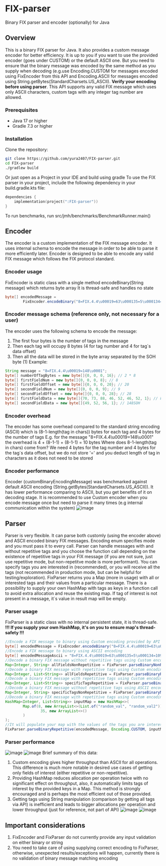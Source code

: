 # FIX-parser
Binary FIX parser and encoder (optionally) for Java
## Overview
This is a binary FIX parser for Java. It also provides a custom message encoder for better efficiency. It is up to you if you want to use the provided encoder (goes under CUSTOM) or the default ASCII one. But you need to ensure that the binary message was encoded by the same method as you supply when decoding (e.g.use Encoding.CUSTOM for messages encoded using FixEncoder from this API and Encoding.ASCII for messages encoded using String.getBytes(StandardCharsets.US_ASCII). **Verify your encoding before using parser**. This API supports any valid FIX message which uses only ASCII characters, custom tags with any integer tag number are allowed.
### Prerequisites
- Java 17 or higher
- Gradle 7.3 or higher
### Installation
Clone the repository:
```sh
git clone https://github.com/yura2407/FIX-parser.git
cd FIX-parser
./gradlew build
```
Or just open as a Project in your IDE and build using gradle
To use the FIX parser in your project, include the following dependency in your build.gradle.kts file:
```kotlin
dependencies {
    implementation(project(":FIX-parser"))
}
```
To run benchmarks, run src/jmh/benchmarks/BenchmarkRunner.main()
## Encoder
The encoder is a custom implementation of the FIX message encoder. 
It uses internal schema to encode the message in order to be able to parse it 
more efficiently later. Encoder is designed to be able to encode any valid FIX message
which follows the FIX protocol standard.
### Encoder usage
FixEncoder is static class with a single method encodeBinary(String message) which returns byte array
It is thread-safe and handles no state
```java
byte[] encodedMessage = 
        FixEncoder.encodeBinary("8=FIX.4.4\u00019=63\u000135=5\u000134=1091\u000149=TESTBUY1\u0001")
```
### Encoder message schema (reference only, not necessary for a user)
The encoder uses the following schema to encode the message:
1. The first four bytes is the number of tags in the message
2. Then each tag will occupy 8 bytes (4 for tag number and 4 for tag`s data offset)
3. Then all the data will be stored in the byte array separated by the SOH byte (1)
Example:
```java
String message = "8=FIX.4.4\u00019=148\u0001";
byte[] numberOfTagBytes = new byte[]{0, 0, 0, 16}; // 2 * 8
byte[] firstFieldNum = new byte[]{0, 0, 0, 8}; // 8
byte[] firstFieldOffset = new byte[]{0, 0, 0, 20}; // 20
byte[] secondFieldNum = new byte[]{0, 0, 0, 9}; // 9
byte[] secondFieldOffset = new byte[]{0, 0, 0, 28}; // 28
byte[] firstFieldData = new byte[]{70, 73, 88, 46, 52, 46, 52, 1}; // FIX.4.4SOH
byte[] secondFieldData = new byte[]{49, 52, 56, 1}; // 148SOH
```
### Encoder overhead
The encoder has some overhead compared to the standard string encoding (ASCII) which is
(8-1-length(tag in chars)) bytes for each tag and 4 bytes for the number of tags
E.g. for the message "8=FIX.4.4\u00019=148\u0001" the overhead is 4 + (8-1-1) + (8-1-1) = 10 bytes
Where does 8-1-length(tag in chars) come from?
We need 4 bytes for the tag number and 4 bytes for the tag`s data offset, but we do not
store '=' and you deduct length of tag in characters as it does not need to be stored
### Encoder performance
Encoder (customBinaryEncodingMessage) was benchmarked against default ASCII encoding (String.getBytes(StandardCharsets.US_ASCII)).
It has lower performance comparing to ASCII, but you get benefits of it on decoding stage. It is recommended to use Custom encoder when you encode message once but need to parse it many times (e.g internal communication within the system)
![image](https://github.com/user-attachments/assets/4e3a7134-0384-47d1-a4d6-43682eebaef5)
## Parser
Parser is very flexible. It can parse both customly (using the encoder above)
and ASCII encoded binary FIX messages. Encoding enum specifies mode and you must pass it to every call. Parser can handle messages with and without repetitive tags and you choose the function call depending on the existence of repetitive tags in your FIX message (if you are not sure, just use repetitive mode, but non-repetitve mode is more performant). You can specify tags you are interested in (recommended), or you will receive all the tags (not recommended in production mode, but can be helpful for testing/exploration). FixParser returns you a Map (more in usage) with all or interested tags and their values from a particular message. There is a possibility to supply your own HashMap with tags as keys in a function call to avoid extra allocation and reuse the existing map. If tag of interest is not present in a message, it`s value in result map will be empty.
### Parser usage
FixParser is a static class with no internal persistent state, it is thread-safe. **!!! If you supply your own HashMap, it's on you to ensure map's thread-safety !!!**
```java
//Encode a FIX message to binary using Custom encoding provided by API
byte[] encodedMessage = FixEncoder.encodeBinary("8=FIX.4.4\u00019=63\u000135=5\u000134=1091\u0001");
//Encode a FIX message to binary using ASCII encoding
byte[] encodedMessageAscii = "8=FIX.4.4\u00019=63\u000135=5\u000134=1091\u0001".getBytes(StandardCharsets.US_ASCII);
//Decode a binary FIX message without repetitive tags using Custom encoding provided by API and get a map with all fields
Map<Integer, String> allFieldsNonRepetitive = FixParser.parseBinaryNonRepetitive(encodedMessage, Encoding.CUSTOM);
//Decode a binary FIX message with repetitive tags using Custom encoding provided by API and get a map with all fields
Map<Integer, List<String>> allFieldsRepetitive = FixParser.parseBinaryRepetitive(encodedMessage, Encoding.CUSTOM);
//Decode a binary FIX message with repetitive tags using Custom encoding provided by API and get a map with specific tags
Map<Integer, List<String>> specificTagsRepetitive = FixParser.parseBinaryRepetitive(encodedMessage, Encoding.CUSTOM, 9, 35);
//Decode a binary FIX message without repetitive tags using ASCII encoding provided by API and get a map with specific tags
Map<Integer, String> specificTagsNonRepetitive = FixParser.parseBinaryNonRepetitive(encodedMessageAscii, Encoding.ASCII, 9, 35);
//Decode a binary FIX message with repetitive tags using Custom encoding provided by API with provided map of interesting tags
HashMap<Integer, List<String>> inputMap = new HashMap<>(
        Map.of(8, new ArrayList<>(List.of("random_val", "random_val2")),
                35, new ArrayList<>()
        )
);
//It will populate your map with the values of the tags you are interested in, old values will be erased
FixParser.parseBinaryRepetitive(encodedMessage, Encoding.CUSTOM, inputMap);
```
### Parser performance
![image](https://github.com/user-attachments/assets/9872ca95-9242-4859-9337-ac961746cab1)
![image](https://github.com/user-attachments/assets/b90fdd09-27c0-4a07-b4cc-6d4412808e04)
Brief summary of this data:
1. Custom encoding gives higher throughput than ASCII for all operations. This difference is much more notable in desired use cases of getting only fields of interest (either repetitive or non-repetitive).
2. Providing HashMap reduces allocation per operation twice with no significant effect on throughput, also, it automatically limits tags of interest by the provided keys in a Map. This method is strongly encouraged and is perhaps the most efficient out of those provided.
3. Getting tags using String manipulation (comparison by getting all tags via API) is inefficient and leads to bigger allocations per operation and lower throughput (just for reference, not part of API)
![image](https://github.com/user-attachments/assets/7345eee2-40a1-4e86-a48b-65787a9eac9a)
![image](https://github.com/user-attachments/assets/8a942f74-ce99-475c-81b6-00dcb25d6650)
## Important considerations
1. FixEncoder and FixParser do not currently provide any input validation on either binary or string
2. You need to take care of using supplying correct encoding to FixParser, otherwise, unexpected results/exceptions will happen, currently there is no validation of binary message matching encoding







